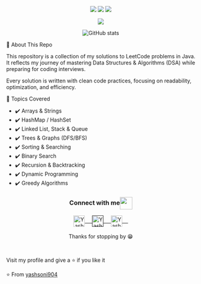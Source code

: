 <p align="center"> <img src="https://img.shields.io/badge/Language-Java-orange?style=flat-square&logo=java" /> <img src="https://img.shields.io/badge/Platform-LeetCode-blue?style=flat-square&logo=leetcode" /> <img src="https://img.shields.io/badge/DSA-Practice-success?style=flat-square&logo=github" /> </p>

<p align="center">
  <img src="https://capsule-render.vercel.app/api?type=waving&color=0:ff9d76,100:fc6076&height=200&section=header&text=LeetCode%20DSA%20in%20Java&fontSize=40&fontColor=ffffff&animation=fadeIn&fontAlignY=35" />
</p>
<p align="center">
  <img src="https://github-readme-stats.vercel.app/api?username=yashsoni904&show_icons=true&theme=radical" alt="GitHub stats" />
</p>

📖 About This Repo

This repository is a collection of my solutions to LeetCode problems in Java.
It reflects my journey of mastering Data Structures & Algorithms (DSA) while preparing for coding interviews.

Every solution is written with clean code practices, focusing on readability, optimization, and efficiency.

🧩 Topics Covered

- ✔️ Arrays & Strings  
- ✔️ HashMap / HashSet  
- ✔️ Linked List, Stack & Queue  
- ✔️ Trees & Graphs (DFS/BFS)  
- ✔️ Sorting & Searching  
- ✔️ Binary Search  
- ✔️ Recursion & Backtracking  
- ✔️ Dynamic Programming  
- ✔️ Greedy Algorithms


<div align="center">
  <h3 align="center">Connect with me<img align="center" src="https://github.com/rajput2107/rajput2107/blob/master/Assets/Handshake.gif" height="33px" /></h3> 
</div>
<p align="center">
 <a href="https://www.linkedin.com/in/yash-soni-876792282/" target="blank">
  <img align="center" alt="Yash's LinkedIn" width="30px" src="https://www.vectorlogo.zone/logos/linkedin/linkedin-icon.svg" /> &nbsp; &nbsp;
 </a>
 <a href="" target="blank">
  <img align="center" alt="Yash's Instagram" width="30px" src="https://www.vectorlogo.zone/logos/instagram/instagram-icon.svg" /> &nbsp; &nbsp;
 </a>
 <a href="https://x.com/YashSoni904" target="blank">
  <img align="center" alt="Yash's Twitter" width="30px" src="https://www.vectorlogo.zone/logos/twitter/twitter-official.svg" /> &nbsp; &nbsp;
 </a>
 
  <br/>
  <br/>
  Thanks for stopping by 😁<br/>
</p>

<br/>
<p>
Visit my profile and give a ⭐️ if you like it</p>

⭐️ From [yashsoni904](https://github.com/yashsoni904)
